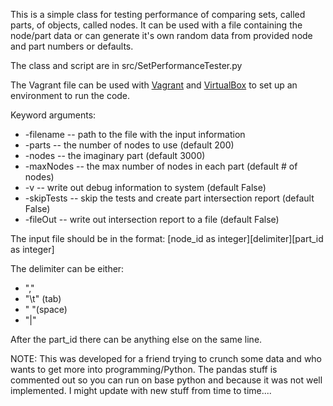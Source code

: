 This is a simple class for testing performance of comparing sets, called parts, of objects, called nodes. It can be used with a file containing the node/part data or can generate it's own random data from provided node and part numbers or defaults.

The class and script are in src/SetPerformanceTester.py

The Vagrant file can be used with [Vagrant](http://www.vagrantup.com/) and [VirtualBox](https://www.virtualbox.org/) to set up an environment to run the code.

Keyword arguments:
* -filename -- path to the file with the input information
* -parts -- the number of nodes to use (default 200)
* -nodes -- the imaginary part (default 3000)
* -maxNodes -- the max number of nodes in each part (default # of nodes)
* -v -- write out debug information to system (default False)
* -skipTests -- skip the tests and create part intersection report (default False)
* -fileOut -- write out intersection report to a file (default False)

The input file should be in the format: [node_id as integer][delimiter][part_id as integer]

The delimiter can be either:
* ","  
* "\t" (tab) 
* " "(space) 
* "|"

After the part_id there can be anything else on the same line.


NOTE: This was developed for a friend trying to crunch some data and who wants to get more into programming/Python. The pandas stuff is commented out so you can run on base python and because it was not well implemented. I might update with new stuff from time to time....


